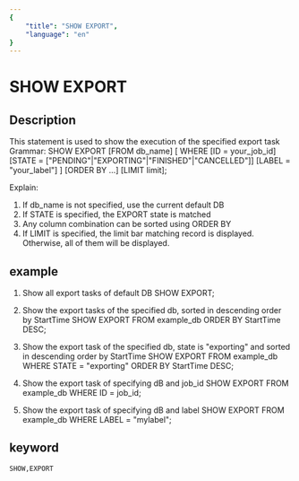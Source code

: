 ```yaml
---
{
    "title": "SHOW EXPORT",
    "language": "en"
}
---
```


<!-- 
Licensed to the Apache Software Foundation (ASF) under one
or more contributor license agreements.  See the NOTICE file
distributed with this work for additional information
regarding copyright ownership.  The ASF licenses this file
to you under the Apache License, Version 2.0 (the
"License"); you may not use this file except in compliance
with the License.  You may obtain a copy of the License at

  http://www.apache.org/licenses/LICENSE-2.0

Unless required by applicable law or agreed to in writing,
software distributed under the License is distributed on an
"AS IS" BASIS, WITHOUT WARRANTIES OR CONDITIONS OF ANY
KIND, either express or implied.  See the License for the
specific language governing permissions and limitations
under the License.
-->

# SHOW EXPORT
## Description
This statement is used to show the execution of the specified export task
Grammar:
        SHOW EXPORT
        [FROM db_name]
        [
            WHERE
            [ID = your_job_id]
            [STATE = ["PENDING"|"EXPORTING"|"FINISHED"|"CANCELLED"]]
			[LABEL = "your_label"]
        ]
        [ORDER BY ...]
        [LIMIT limit];

Explain:
1) If db_name is not specified, use the current default DB
2) If STATE is specified, the EXPORT state is matched
3) Any column combination can be sorted using ORDER BY
4) If LIMIT is specified, the limit bar matching record is displayed. Otherwise, all of them will be displayed.

## example
1. Show all export tasks of default DB
    SHOW EXPORT;

2. Show the export tasks of the specified db, sorted in descending order by StartTime
    SHOW EXPORT FROM example_db ORDER BY StartTime DESC;

3. Show the export task of the specified db, state is "exporting" and sorted in descending order by StartTime
    SHOW EXPORT FROM example_db WHERE STATE = "exporting" ORDER BY StartTime DESC;

4. Show the export task of specifying dB and job_id
    SHOW EXPORT FROM example_db WHERE ID = job_id;

5. Show the export task of specifying dB and label
    SHOW EXPORT FROM example_db WHERE LABEL = "mylabel";

## keyword

	SHOW,EXPORT

